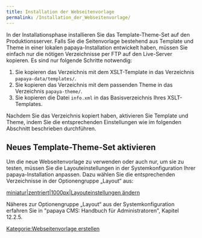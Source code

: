 ```yaml
---
title: Installation der Webseitenvorlage
permalink: /Installation_der_Webseitenvorlage/
---
```


In der Installationsphase installieren Sie das Template-Theme-Set auf den Produktionsserver. Falls Sie die Seitenvorlage bestehend aus Template und Theme in einer lokalen papaya-Installation entwickelt haben, müssen Sie einfach nur die nötigen Verzeichnisse per FTP auf den Live-Server kopieren. Es sind nur folgende Schritte notwendig:

1.  Sie kopieren das Verzeichnis mit dem XSLT-Template in das Verzeichnis `papaya-data/templates/`.
2.  Sie kopieren das Verzeichnis mit dem passenden Theme in das Verzeichnis `papaya-theme/`.
3.  Sie kopieren die Datei `info.xml` in das Basisverzeichnis Ihres XSLT-Templates.

Nachdem Sie das Verzeichnis kopiert haben, aktivieren Sie Template und Theme, indem Sie die entsprechenden Einstellungen wie im folgenden Abschnitt beschrieben durchführen.

Neues Template-Theme-Set aktivieren
-----------------------------------

Um die neue Webseitenvorlage zu verwenden oder auch nur, um sie zu testen, müssen Sie die Layouteinstellungen in der Systemkonfiguration Ihrer papaya-Installation anpassen. Dazu wählen Sie die entsprechenden Verzeichnisse in der Optionengruppe „Layout“ aus:

[miniatur|zentriert|1000px|Layouteinstellungen ändern](/Datei:XMLpapayaLayoutAnpassen.png "wikilink")

Näheres zur Optionengruppe „Layout“ aus der Systemkonfiguration erfahren Sie in "papaya CMS: Handbuch für Administratoren", Kapitel 12.2.5.

[Kategorie:Webseitenvorlage erstellen](/Kategorie:Webseitenvorlage_erstellen "wikilink")